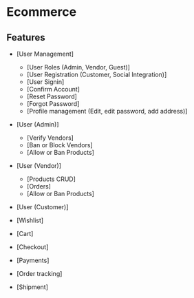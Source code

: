 # Ecommerce

## Features

- [User Management]
  - [User Roles (Admin, Vendor, Guest)]
  - [User Registration (Customer, Social Integration)]
  - [User Signin]
  - [Confirm Account]
  - [Reset Password]
  - [Forgot Password]
  - [Profile management (Edit, edit password, add address)]
  
- [User (Admin)]
  - [Verify Vendors]
  - [Ban or Block Vendors]
  - [Allow or Ban Products]
  
- [User (Vendor)]
  - [Products CRUD]
  - [Orders]
  - [Allow or Ban Products]
 
 - [User (Customer)]
  - [Wishlist]
  - [Cart]
  - [Checkout]
  - [Payments]
  - [Order tracking]
  - [Shipment]
